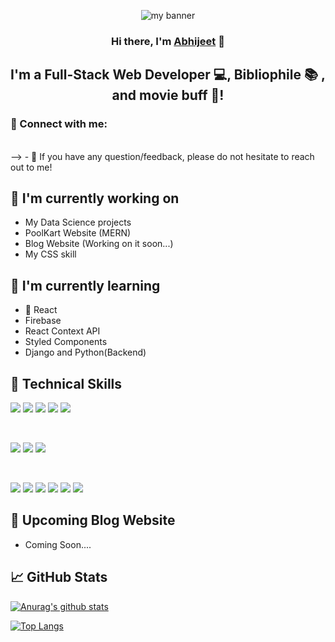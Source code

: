 <!--
**thecodeblood/thecodeblood** is a ✨ _special_ ✨ repository because its `README.md` (this file) appears on your GitHub profile.

Here are some ideas to get you started:

- 🔭 I’m currently working on ...
- 🌱 I’m currently learning ...
- 👯 I’m looking to collaborate on ...
- 🤔 I’m looking for help with ...
- 💬 Ask me about ...
- 📫 How to reach me: ...
- 😄 Pronouns: ...
- ⚡ Fun fact: ...
-->
<p align="center">
<img src="https://user-images.githubusercontent.com/99346725/155743570-70e65c0c-1b6b-459f-a992-ba08eb724c84.png" alt="my banner">
</p>

<h3 align="center">
Hi there, I'm <a href="https://www.abhi.dev/" target="_blank" rel="noreferrer">Abhijeet</a> 👋
</h3>

<h2 align="center">
I'm a Full-Stack Web Developer 💻, Bibliophile 📚 , and movie buff 🎥!
</h2> 

### 🤝 Connect with me:

<!--<a href="https://www.linkedin.com/in/yushi95/"><img align="left" src="https://raw.githubusercontent.com/thecodeblood/thecodeblood/main/images/linkedin.svg" alt=" Abhijeet Yadav | LinkedIn" width="21px"/></a>
-->
</br>
-->
- 💬 If you have any question/feedback, please do not hesitate to reach out to me!

## 🔭 I'm currently working on

- My Data Science projects
- PoolKart Website (MERN)
- Blog Website (Working on it soon...)
- My CSS skill

## 🌱 I'm currently learning

- 📱 React
- Firebase
- React Context API
- Styled Components  
- Django and Python(Backend)

## 💼 Technical Skills

![](https://img.shields.io/badge/Code-React-informational?style=flat&logo=react&color=61DAFB)
![](https://img.shields.io/badge/Code-JavaScript-informational?style=flat&logo=JavaScript&color=F7DF1E)
![](https://img.shields.io/badge/Code-HTML5-informational?style=flat&logo=HTML5&color=E34F26)
![](https://img.shields.io/badge/Code-PostgreSQL-informational?style=flat&logo=PostgreSQL&color=336791)
![](https://img.shields.io/badge/Code-SQLite-informational?style=flat&logo=SQLite&color=003B57)

</br>

![](https://img.shields.io/badge/Style-Bootstrap-informational?style=flat&logo=Bootstrap&color=7952B3)
![](https://img.shields.io/badge/Style-CSS3-informational?style=flat&logo=CSS3&color=1572B6)
![](https://img.shields.io/badge/Style-styled--components-informational?style=flat&logo=styled-components&color=DB7093)


</br>

![](https://img.shields.io/badge/Tools-Figma-informational?style=flat&logo=Figma&color=F24E1E)
![](https://img.shields.io/badge/Tools-NPM-informational?style=flat&logo=NPM&color=CB3837)
![](https://img.shields.io/badge/Tools-Heroku-informational?style=flat&logo=Heroku&color=430098)
![](https://img.shields.io/badge/Tools-Netlify-informational?style=flat&logo=netlify&color=00C7B7)
![](https://img.shields.io/badge/Tools-Git-informational?style=flat&logo=Git&color=F05032)
![](https://img.shields.io/badge/Tools-GitHub-informational?style=flat&logo=GitHub&color=181717)

## 📝 Upcoming Blog  Website 


- Coming Soon....



## 📈 GitHub Stats 

[![Anurag's github stats](https://github-readme-stats.vercel.app/api?username=thecodeblood)](https://github.com/thecodeblood)

[![Top Langs](https://github-readme-stats.vercel.app/api/top-langs/?username=thecodeblood&layout=compact)](https://github.com/thecodeblood)

<!--[![Visitors](https://visitor-badge.glitch.me/badge?page_id=thecodeblood.thecodeblood)](https://www.abhi.dev/)-->

